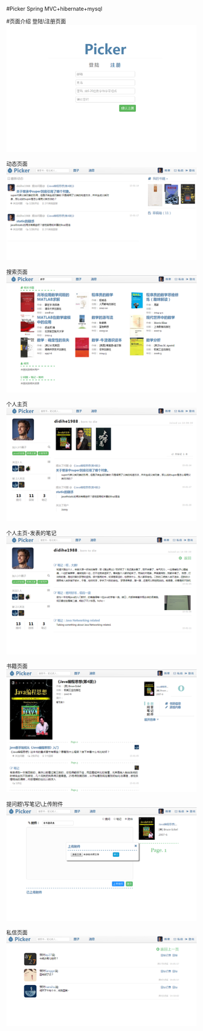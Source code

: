 #Picker
Spring MVC+hibernate+mysql

#页面介绍
登陆\注册页面
![](https://github.com/didihe1988/Picker/raw/master/screenshot/pages/login.png)
<br>
<br>
动态页面
![](https://github.com/didihe1988/Picker/raw/master/screenshot/pages/dynamic.png)
<br>
<br>
搜索页面
![](https://github.com/didihe1988/Picker/raw/master/screenshot/pages/search.png)
<br>
<br>
个人主页
![](https://github.com/didihe1988/Picker/raw/master/screenshot/pages/profile.png)
<br>
<br>
个人主页-发表的笔记
![](https://github.com/didihe1988/Picker/raw/master/screenshot/pages/profile_note.png)
<br>
<br>
书籍页面
![](https://github.com/didihe1988/Picker/raw/master/screenshot/pages/book.png)
<br>
<br>
提问题\写笔记\上传附件
![](https://github.com/didihe1988/Picker/raw/master/screenshot/pages/upload.png)
<br>
<br>
私信页面
![](https://github.com/didihe1988/Picker/raw/master/screenshot/pages/mail.png)
